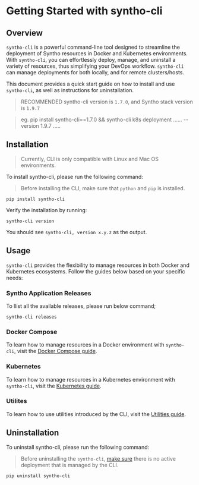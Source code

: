 # Getting Started with syntho-cli

## Overview
`syntho-cli` is a powerful command-line tool designed to streamline the deployment of Syntho resources in Docker and Kubernetes environments.
With `syntho-cli`, you can effortlessly deploy, manage, and uninstall a variety of resources, thus simplifying your DevOps workflow.
`syntho-cli` can manage deployments for both locally, and for remote clusters/hosts.

This document provides a quick start guide on how to install and use `syntho-cli`, as well as instructions for uninstallation.

> RECOMMENDED syntho-cli version is `1.7.0`, and Syntho stack version is `1.9.7`

> eg. pip install syntho-cli==1.7.0 && syntho-cli k8s deployment ...... --version 1.9.7 .....

## Installation

> Currently, CLI is only compatible with Linux and Mac OS environments.

To install syntho-cli, please run the following command:

> Before installing the CLI, make sure that `python` and `pip` is installed.

```
pip install syntho-cli
```

Verify the installation by running:

```
syntho-cli version
```

You should see `syntho-cli, version x.y.z` as the output.

## Usage
`syntho-cli` provides the flexibility to manage resources in both Docker and Kubernetes ecosystems. Follow the guides below based on your specific needs:

### Syntho Application Releases
To llist all the available releases, please run below command;

`syntho-cli releases`

### Docker Compose
To learn how to manage resources in a Docker environment with `syntho-cli`, visit the [Docker Compose guide](./docker-compose.md).

### Kubernetes
To learn how to manage resources in a Kubernetes environment with `syntho-cli`, visit the [Kubernetes guide](./kubernetes.md).

### Utilites
To learn how to use utilities introduced by the CLI, visit the [Utilities guide](./utilities.md).

## Uninstallation
To uninstall syntho-cli, please run the following command:

> Before uninstalling the `syntho-cli`, [make sure](#usage) there is no active deployment that is managed by the CLI.

```
pip uninstall syntho-cli
```
